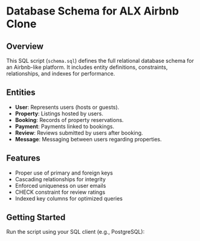 # Database Schema for ALX Airbnb Clone

## Overview

This SQL script (`schema.sql`) defines the full relational database schema for an Airbnb-like platform. It includes entity definitions, constraints, relationships, and indexes for performance.

## Entities

- **User**: Represents users (hosts or guests).
- **Property**: Listings hosted by users.
- **Booking**: Records of property reservations.
- **Payment**: Payments linked to bookings.
- **Review**: Reviews submitted by users after booking.
- **Message**: Messaging between users regarding properties.

## Features

- Proper use of primary and foreign keys
- Cascading relationships for integrity
- Enforced uniqueness on user emails
- CHECK constraint for review ratings
- Indexed key columns for optimized queries

## Getting Started

Run the script using your SQL client (e.g., PostgreSQL):
